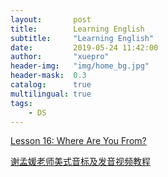 ```yaml
---
layout:       post
title:        Learning English
subtitle:     "Learning English"
date:         2019-05-24 11:42:00
author:       "xuepro"
header-img:   "img/home_bg.jpg"
header-mask:  0.3
catalog:      true
multilingual: true
tags:
    - DS
---
```


[Lesson 16: Where Are You From?](https://www.youtube.com/watch?v=QQavoMYmMVE)  

[谢孟媛老师美式音标及发音视频教程](https://www.youtube.com/watch?v=I_BBh97dmR0)
